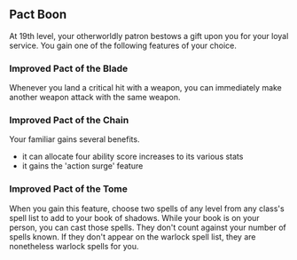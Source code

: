 ## Pact Boon
At 19th level, your otherworldly patron bestows a gift upon you for your loyal service.
You gain one of the following features of your choice.

### Improved Pact of the Blade
Whenever you land a critical hit with a weapon, you can immediately make another weapon attack with the same weapon.

### Improved Pact of the Chain
Your familiar gains several benefits.
- it can allocate four ability score increases to its various stats
- it gains the 'action surge' feature

### Improved Pact of the Tome
When you gain this feature, choose two spells of any level from any class's spell list to add to your book of shadows.
While your book is on your person, you can cast those spells.
They don't count against your number of spells known.
If they don't appear on the warlock spell list, they are nonetheless warlock spells for you.

<!--

-<< CHANGES >>-
- this is a new ability
- its trying to emphasize your pact
- filling in a dead level
- as a level 19 ability, it should fill in for an arcana increase or similar

-<< TODO >>-
- QC passes needed
-> this is an alpha ability
- review and revise

-<< COMMENTARY >>-
- this ability was quickly put together as a placeholder for something greater
- the pact boon is touched but once or twice (via invocations) with vanilla
- this gives an ultimate ability at level 19, preferably something stupid good (simple yet powerful)

-->
